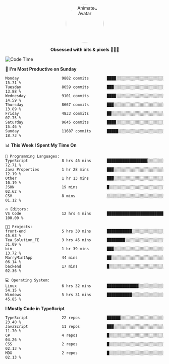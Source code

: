 
<div align="center">
  <img 
    src="https://i.postimg.cc/W1R4TF4j/d6kpuve-c97567cf-518b-4b86-a271-5c89d88d22f7.gif" 
    width="120" 
    height="120" 
    alt="Animated Avatar" 
    style="border-radius: 50%;" 
  />
  
  <strong>Obsessed with bits & pixels 🧑‍💻🎨</strong>
</div>


<!--
### 🛠️ Main Tech Stack

<div align="center">
  <img src="https://cdn.jsdelivr.net/gh/devicons/devicon/icons/javascript/javascript-original.svg" height="25" alt="JavaScript" />
  <img src="https://cdn.jsdelivr.net/gh/devicons/devicon/icons/react/react-original.svg" height="25" alt="React" />
  <img src="https://cdn.jsdelivr.net/gh/devicons/devicon/icons/cplusplus/cplusplus-original.svg" height="25" alt="C++" />
  <img src="https://cdn.jsdelivr.net/gh/devicons/devicon/icons/rust/rust-original.svg" height="25" alt="Rust" />
  <img src="https://cdn.jsdelivr.net/gh/devicons/devicon/icons/java/java-original.svg" height="25" alt="Java" />
  <img src="https://skillicons.dev/icons?i=mysql" height="25" alt="MySQL" />
  <img src="https://skillicons.dev/icons?i=pr" height="25" alt="Premiere Pro" />
</div> -->

<!--START_SECTION:waka-->
![Code Time](http://img.shields.io/badge/Code%20Time-2%2C592%20hrs%2058%20mins-blue)

📅 **I'm Most Productive on Sunday** 

```text
Monday                   9802 commits        ████░░░░░░░░░░░░░░░░░░░░░   15.71 % 
Tuesday                  8659 commits        ███░░░░░░░░░░░░░░░░░░░░░░   13.88 % 
Wednesday                9101 commits        ████░░░░░░░░░░░░░░░░░░░░░   14.59 % 
Thursday                 8667 commits        ███░░░░░░░░░░░░░░░░░░░░░░   13.89 % 
Friday                   4833 commits        ██░░░░░░░░░░░░░░░░░░░░░░░   07.75 % 
Saturday                 9645 commits        ████░░░░░░░░░░░░░░░░░░░░░   15.46 % 
Sunday                   11687 commits       █████░░░░░░░░░░░░░░░░░░░░   18.73 % 
```


📊 **This Week I Spent My Time On** 

```text
💬 Programming Languages: 
TypeScript               8 hrs 46 mins       ██████████████████░░░░░░░   72.71 % 
Java Properties          1 hr 28 mins        ███░░░░░░░░░░░░░░░░░░░░░░   12.19 % 
Other                    1 hr 13 mins        ███░░░░░░░░░░░░░░░░░░░░░░   10.19 % 
JSON                     19 mins             █░░░░░░░░░░░░░░░░░░░░░░░░   02.62 % 
CSV                      8 mins              ░░░░░░░░░░░░░░░░░░░░░░░░░   01.12 % 

🔥 Editors: 
VS Code                  12 hrs 4 mins       █████████████████████████   100.00 % 

🐱‍💻 Projects: 
front-end                5 hrs 30 mins       ███████████░░░░░░░░░░░░░░   45.63 % 
Tea_Solution_FE          3 hrs 45 mins       ████████░░░░░░░░░░░░░░░░░   31.09 % 
bin                      1 hr 39 mins        ███░░░░░░░░░░░░░░░░░░░░░░   13.72 % 
MarryMintApp             44 mins             ██░░░░░░░░░░░░░░░░░░░░░░░   06.14 % 
backend                  17 mins             █░░░░░░░░░░░░░░░░░░░░░░░░   02.36 % 

💻 Operating System: 
Linux                    6 hrs 32 mins       ██████████████░░░░░░░░░░░   54.15 % 
Windows                  5 hrs 31 mins       ███████████░░░░░░░░░░░░░░   45.85 % 
```

**I Mostly Code in TypeScript** 

```text
TypeScript               22 repos            ██████░░░░░░░░░░░░░░░░░░░   23.40 % 
JavaScript               11 repos            ███░░░░░░░░░░░░░░░░░░░░░░   11.70 % 
C#                       4 repos             █░░░░░░░░░░░░░░░░░░░░░░░░   04.26 % 
CSS                      2 repos             █░░░░░░░░░░░░░░░░░░░░░░░░   02.13 % 
MDX                      2 repos             █░░░░░░░░░░░░░░░░░░░░░░░░   02.13 % 
```




<!--END_SECTION:waka-->
